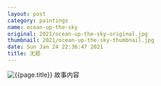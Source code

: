 ```yaml
---
layout: post
category: paintings
name: ocean-up-the-sky
original: 2021/ocean-up-the-sky-original.jpg
thumbnail: 2021/ocean-up-the-sky-thumbnail.jpg
date: Sun Jan 24 22:36:47 2021
title: 无题
---
```


![{{page.title}}](/gallery/{{page.category}}/{{page.original}})
故事内容
